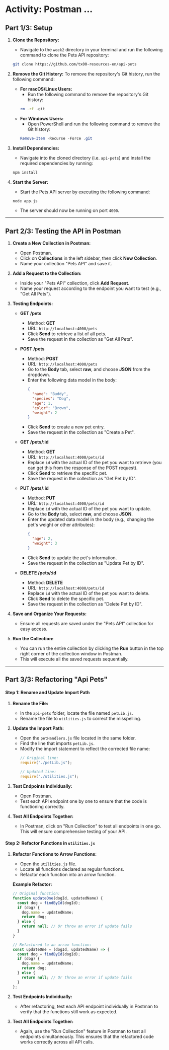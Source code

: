 # Activity: Postman ...

## Part 1/3: Setup

1. **Clone the Repository:**
   - Navigate to the `week2` directory in your terminal and run the following command to clone the Pets API repository:
   ```sh
   git clone https://github.com/tx00-resources-en/api-pets
   ```

2. **Remove the Git History:**
To remove the repository's Git history, run the following command:

   - **For macOS/Linux Users:**
     - Run the following command to remove the repository's Git history:
     ```sh
     rm -rf .git
     ```
   - **For Windows Users:**
     - Open PowerShell and run the following command to remove the Git history:
     ```powershell
     Remove-Item -Recurse -Force .git
     ```

3. **Install Dependencies:**
   - Navigate into the cloned directory (i.e. `api-pets`) and install the required dependencies by running:
   ```sh
   npm install
   ```

4. **Start the Server:**
   - Start the Pets API server by executing the following command:
   ```sh
   node app.js
   ```
   - The server should now be running on port `4000`.


----
## Part 2/3: Testing the API in Postman

1. **Create a New Collection in Postman:**
   - Open Postman.
   - Click on **Collections** in the left sidebar, then click **New Collection**.
   - Name your collection "Pets API" and save it.

2. **Add a Request to the Collection:**
   - Inside your "Pets API" collection, click **Add Request**.
   - Name your request according to the endpoint you want to test (e.g., "Get All Pets").

3. **Testing Endpoints:**

   - **GET /pets**
     - Method: **GET**
     - URL: `http://localhost:4000/pets`
     - Click **Send** to retrieve a list of all pets.
     - Save the request in the collection as "Get All Pets".

   - **POST /pets**
     - Method: **POST**
     - URL: `http://localhost:4000/pets`
     - Go to the **Body** tab, select **raw**, and choose **JSON** from the dropdown.
     - Enter the following data model in the body:
       ```json
       {
         "name": "Buddy",
         "species": "Dog",
         "age": 1,
         "color": "Brown",
         "weight": 2
       }
       ```
     - Click **Send** to create a new pet entry.
     - Save the request in the collection as "Create a Pet".

   - **GET /pets/:id**
     - Method: **GET**
     - URL: `http://localhost:4000/pets/id`
     - Replace `id` with the actual ID of the pet you want to retrieve (you can get this from the response of the POST request).
     - Click **Send** to retrieve the specific pet.
     - Save the request in the collection as "Get Pet by ID".

   - **PUT /pets/:id**
     - Method: **PUT**
     - URL: `http://localhost:4000/pets/id`
     - Replace `id` with the actual ID of the pet you want to update.     
     - Go to the **Body** tab, select **raw**, and choose **JSON**.
     - Enter the updated data model in the body (e.g., changing the pet's weight or other attributes):
       ```json
       {
         "age": 2,
         "weight": 3
       }
       ```
     - Click **Send** to update the pet's information.
     - Save the request in the collection as "Update Pet by ID".

   - **DELETE /pets/:id**
     - Method: **DELETE**
     - URL: `http://localhost:4000/pets/id`
     - Replace `id` with the actual ID of the pet you want to delete.
     - Click **Send** to delete the specific pet.
     - Save the request in the collection as "Delete Pet by ID".

4. **Save and Organize Your Requests:**
   - Ensure all requests are saved under the "Pets API" collection for easy access.

5. **Run the Collection:**
   - You can run the entire collection by clicking the **Run** button in the top right corner of the collection window in Postman.
   - This will execute all the saved requests sequentially.

----

## Part 3/3:  Refactoring "Api Pets" 

#### Step 1: Rename and Update Import Path
1. **Rename the File:**
   - In the `api-pets` folder, locate the file named `petLib.js`.
   - Rename the file to `utilities.js` to correct the misspelling.

2. **Update the Import Path:**
   - Open the `petHandlers.js` file located in the same folder.
   - Find the line that imports `petLib.js`.
   - Modify the import statement to reflect the corrected file name:
     ```javascript
     // Original line:
     require("./petLib.js");

     // Updated line:
     require("./utilities.js");
     ```

3. **Test Endpoints Individually:**
   - Open Postman.
   - Test each API endpoint one by one to ensure that the code is functioning correctly.

4. **Test All Endpoints Together:**
   - In Postman, click on "Run Collection" to test all endpoints in one go. This will ensure comprehensive testing of your API.

#### Step 2: Refactor Functions in `utilities.js`

1. **Refactor Functions to Arrow Functions:**
   - Open the `utilities.js` file.
   - Locate all functions declared as regular functions.
   - Refactor each function into an arrow function.

   **Example Refactor:**
   ```javascript
   // Original function:
   function updateOne(dogId, updatedName) {
     const dog = findById(dogId);
     if (dog) {
       dog.name = updatedName;
       return dog;
     } else {
       return null; // Or throw an error if update fails
     }
   }

   // Refactored to an arrow function:
   const updateOne = (dogId, updatedName) => {
     const dog = findById(dogId);
     if (dog) {
       dog.name = updatedName;
       return dog;
     } else {
       return null; // Or throw an error if update fails
     }
   };
   ```

2. **Test Endpoints Individually:**
   - After refactoring, test each API endpoint individually in Postman to verify that the functions still work as expected.

3. **Test All Endpoints Together:**
   - Again, use the "Run Collection" feature in Postman to test all endpoints simultaneously. This ensures that the refactored code works correctly across all API calls.

